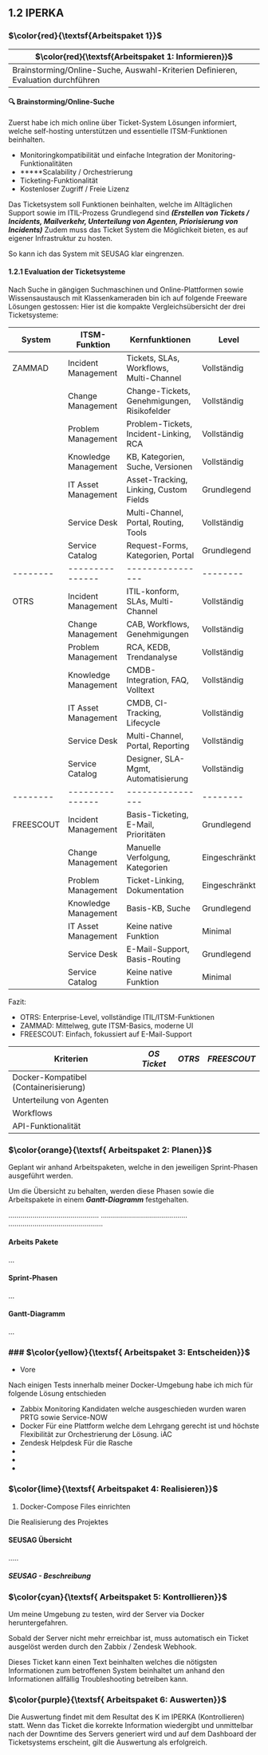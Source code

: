 ## 1.2 IPERKA


### $\color{red}{\textsf{Arbeitspaket 1}}$

| $\color{red}{\textsf{Arbeitspaket 1: Informieren}}$                              |
| -------------------------------------------------------------------------------- |
| Brainstorming/Online-Suche, Auswahl-Kriterien Definieren, Evaluation durchführen |

#### :mag: Brainstorming/Online-Suche

Zuerst habe ich mich online über Ticket-System Lösungen informiert, welche self-hosting unterstützen und essentielle ITSM-Funktionen beinhalten.


- Monitoringkompatibilität und einfache Integration der Monitoring-Funktionalitäten
- *****Scalability /  Orchestrierung
- Ticketing-Funktionalität
- Kostenloser Zugriff / Freie Lizenz


Das Ticketsystem soll Funktionen beinhalten, welche im Alltäglichen Support sowie im ITIL-Prozess Grundlegend sind ***(Erstellen von Tickets / Incidents, Mailverkehr, Unterteilung von Agenten, Priorisierung von Incidents)***
Zudem muss das Ticket System die Möglichkeit bieten, es auf eigener Infrastruktur zu hosten.


So kann ich das System mit SEUSAG klar eingrenzen.

#### 1.2.1 Evaluation der Ticketsysteme

Nach Suche in gängigen Suchmaschinen und Online-Plattformen sowie Wissensaustausch mit Klassenkameraden bin ich auf folgende Freeware Lösungen gestossen:
Hier ist die kompakte Vergleichsübersicht der drei Ticketsysteme:

| System | ITSM-Funktion | Kernfunktionen | Level |
|--------|---------------|----------------|--------|
| ZAMMAD | Incident Management | Tickets, SLAs, Workflows, Multi-Channel | Vollständig |
|| Change Management | Change-Tickets, Genehmigungen, Risikofelder | Vollständig |
|| Problem Management | Problem-Tickets, Incident-Linking, RCA | Vollständig |
|| Knowledge Management | KB, Kategorien, Suche, Versionen | Vollständig |
|| IT Asset Management | Asset-Tracking, Linking, Custom Fields | Grundlegend |
|| Service Desk | Multi-Channel, Portal, Routing, Tools | Vollständig |
|| Service Catalog | Request-Forms, Kategorien, Portal | Grundlegend |
|--------|---------------|----------------|--------|
| OTRS | Incident Management | ITIL-konform, SLAs, Multi-Channel | Vollständig |
|| Change Management | CAB, Workflows, Genehmigungen | Vollständig |
|| Problem Management | RCA, KEDB, Trendanalyse | Vollständig |
|| Knowledge Management | CMDB-Integration, FAQ, Volltext | Vollständig |
|| IT Asset Management | CMDB, CI-Tracking, Lifecycle | Vollständig |
|| Service Desk | Multi-Channel, Portal, Reporting | Vollständig |
|| Service Catalog | Designer, SLA-Mgmt, Automatisierung | Vollständig |
|--------|---------------|----------------|--------|
| FREESCOUT | Incident Management | Basis-Ticketing, E-Mail, Prioritäten | Grundlegend |
|| Change Management | Manuelle Verfolgung, Kategorien | Eingeschränkt |
|| Problem Management | Ticket-Linking, Dokumentation | Eingeschränkt |
|| Knowledge Management | Basis-KB, Suche | Grundlegend |
|| IT Asset Management | Keine native Funktion | Minimal |
|| Service Desk | E-Mail-Support, Basis-Routing | Grundlegend |
|| Service Catalog | Keine native Funktion | Minimal |

Fazit:
- OTRS: Enterprise-Level, vollständige ITIL/ITSM-Funktionen
- ZAMMAD: Mittelweg, gute ITSM-Basics, moderne UI
- FREESCOUT: Einfach, fokussiert auf E-Mail-Support

| Kriterien                             | ***OS Ticket*** | ***OTRS*** | ***FREESCOUT*** |
| ------------------------------------- | --------------- | ---------- | --------------- |
| Docker-Kompatibel (Containerisierung) |                 |            |                 |
| Unterteilung von Agenten              |                 |            |                 |
| Workflows                             |                 |            |                 |
| API-Funktionalität                    |                 |            |                 |




### $\color{orange}{\textsf{ Arbeitspaket 2: Planen}}$

Geplant wir anhand Arbeitspaketen, welche in den jeweiligen Sprint-Phasen ausgeführt werden.

Um die Übersicht zu behalten, werden diese Phasen sowie die Arbeitspakete in einem ***Gantt-Diagramm*** festgehalten.

.............................................
...........................................
...............................................

#### Arbeits Pakete

...

#### Sprint-Phasen
...

#### Gantt-Diagramm
...

### ### $\color{yellow}{\textsf{ Arbeitspaket 3: Entscheiden}}$

- Vore

Nach einigen Tests innerhalb meiner Docker-Umgebung habe ich mich für folgende Lösung entschieden
- Zabbix Monitoring 
Kandidaten welche ausgeschieden wurden waren PRTG sowie Service-NOW
- Docker 
Für eine Plattform welche dem Lehrgang gerecht ist und höchste Flexibilität zur Orchestrierung der Lösung. iAC
- Zendesk Helpdesk
Für die Rasche
-
-
-


### $\color{lime}{\textsf{ Arbeitspaket 4: Realisieren}}$ 

1. Docker-Compose Files einrichten

Die Realisierung des Projektes 
#### SEUSAG Übersicht
.....


##### SEUSAG - Beschreibung

### $\color{cyan}{\textsf{ Arbeitspaket 5: Kontrollieren}}$ 
Um meine Umgebung zu testen, wird der Server via Docker heruntergefahren.

Sobald der Server nicht mehr erreichbar ist, muss automatisch ein Ticket ausgelöst werden durch den Zabbix / Zendesk Webhook.

Dieses Ticket kann einen Text beinhalten welches die nötigsten Informationen zum betroffenen System beinhaltet um anhand den Informationen allfällig Troubleshooting betreiben kann.
### $\color{purple}{\textsf{ Arbeitspaket 6: Auswerten}}$ 
Die Auswertung findet mit dem Resultat des K im IPERKA (Kontrollieren) statt.
Wenn das Ticket die korrekte Information wiedergibt und unmittelbar nach der Downtime des Servers generiert wird und auf dem Dashboard der Ticketsystems erscheint, gilt die Auswertung als erfolgreich.
